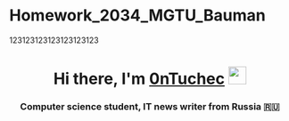 # Homework_2034_MGTU_Bauman
123123123123123123123
 <h1 align="center">Hi there, I'm <a href="https://daniilshat.ru/" target="_blank">0nTuchec</a> 
<img src="https://github.com/blackcater/blackcater/raw/main/images/Hi.gif" height="32"/></h1>
<h3 align="center">Computer science student, IT news writer from Russia 🇷🇺</h3>
